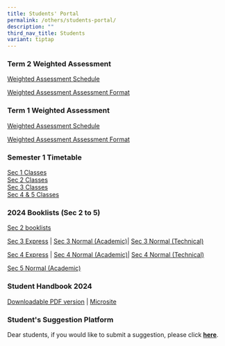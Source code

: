 ```yaml
---
title: Students' Portal
permalink: /others/students-portal/
description: ""
third_nav_title: Students
variant: tiptap
---
```

<h3>Term 2 Weighted Assessment</h3>
<p><a href="/files/2024_Term_2_WA_Schedule__final_.pdf" rel="noopener noreferrer nofollow" target="_blank">Weighted Assessment Schedule</a>
</p>
<p><a href="/files/2024_Term_2_WA_Assessment_Format.pdf" rel="noopener noreferrer nofollow" target="_blank">Weighted Assessment Assessment Format</a>
</p>
<h3>Term 1 Weighted Assessment</h3>
<p><a href="/files/2024_Term_1_WA_Schedule.pdf" rel="noopener noreferrer nofollow" target="_blank">Weighted Assessment Schedule</a>
</p>
<p><a href="/files/2024_Term_1_WA_Assessment_Format.pdf" rel="noopener noreferrer nofollow" target="_blank">Weighted Assessment Assessment Format</a>
</p>
<h3>Semester 1 Timetable</h3>
<p><a href="/files/2024_Sec_1_SEM_1_TT_CLASSES__website_.pdf" rel="noopener noreferrer nofollow" target="_blank">Sec 1 Classes</a> 
<br><a href="/files/2024_SEM_1_TT_SEC_2_CLASSES__website_.pdf" rel="noopener noreferrer nofollow" target="_blank">Sec 2 Classes</a> 
<br><a href="/files/2024_SEM_1_TT_SEC_3_CLASSES__website_.pdf" rel="noopener noreferrer nofollow" target="_blank">Sec 3 Classes</a> 
<br><a href="/files/2024_SEM_1_TT_SEC_4_5_CLASSES__website__25_Jan.pdf" rel="noopener noreferrer nofollow" target="_blank">Sec 4 &amp; 5 Classes</a> 
<br>
</p>
<p></p>
<h3>2024 Booklists (Sec 2 to 5)</h3>
<p><a href="/files/Booklists/Sec_2_Booklist_2024.pdf" rel="noopener noreferrer nofollow" target="_blank">Sec 2 booklists</a>
</p>
<p><a href="/files/Booklists/Sec_3E_Booklist_2024.pdf" rel="noopener noreferrer nofollow" target="_blank">Sec 3 Express</a> |
<a href="/files/Booklists/Sec_3NA_Booklist_2024.pdf" rel="noopener noreferrer nofollow" target="_blank">Sec 3 Normal (Academic)</a>| <a href="/files/Booklists/Sec_3NT_Booklist_2024.pdf" rel="noopener noreferrer nofollow" target="_blank">Sec 3 Normal (Technical)</a>
</p>
<p><a href="/files/Booklists/Sec_4E_Booklist_2024.pdf" rel="noopener noreferrer nofollow" target="_blank">Sec 4 Express</a> |
<a href="/files/Booklists/Sec_4NA_Booklist_2024.pdf" rel="noopener noreferrer nofollow" target="_blank">Sec 4 Normal (Academic)</a>| <a href="/files/Booklists/Sec_4NT_Booklist_2024.pdf" rel="noopener noreferrer nofollow" target="_blank">Sec 4 Normal (Technical)</a>
</p>
<p><a href="/files/Booklists/Sec_5NA_Booklist_2024.pdf" rel="noopener noreferrer nofollow" target="_blank">Sec 5 Normal (Academic)</a>
</p>
<h3>Student Handbook 2024</h3>
<p><a href="/files/Tampines_Companion__updated_for_2024_.pdf" rel="noopener noreferrer nofollow" target="_blank">Downloadable PDF version</a> |
<a href="https://sites.google.com/moe.edu.sg/tpsscompanion/home" rel="noopener noreferrer nofollow" target="_blank">Microsite</a>
</p>
<h3>Student's Suggestion Platform</h3>
<p>Dear students, if you would like to submit a suggestion, please click&nbsp;<strong><a href="https://docs.google.com/forms/d/e/1FAIpQLSd0DVbapkQ1kSpGcwO3ws9aBsnvS2le1xz7iSTZ17LJTgWRJQ/viewform?usp=sf_link" rel="noopener noreferrer nofollow" target="_blank">here</a></strong>.</p>